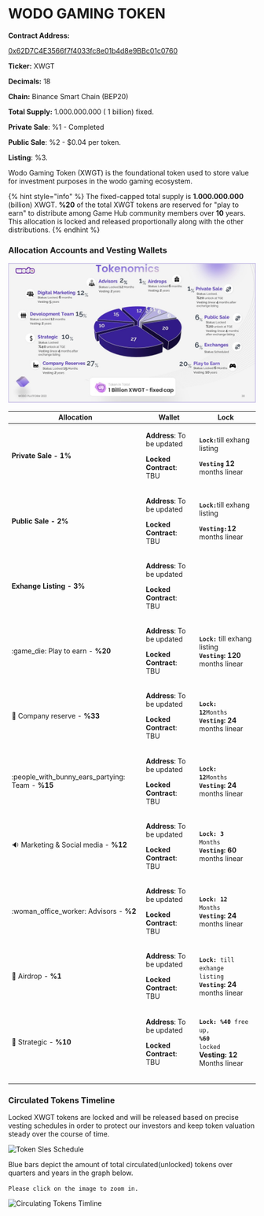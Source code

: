 # WODO GAMING TOKEN

**Contract Address:**&#x20;

[0x62D7C4E3566f7f4033fc8e01b4d8e9BBc01c0760](https://bscscan.com/token/0x62D7C4E3566f7f4033fc8e01b4d8e9BBc01c0760)

**Ticker:** XWGT

**Decimals:** 18

**Chain:** Binance Smart Chain (BEP20)

**Total Supply:** 1.000.000.000 ( 1 billion) fixed.

**Private Sale**: %1 - Completed

**Public Sale**: %2 - $0.04 per token.

**Listing**: %3.

Wodo Gaming Token (XWGT) is the foundational token used to store value for investment purposes in the wodo gaming ecosystem.

{% hint style="info" %}
The fixed-capped total supply is **1.000.000.000** (billion) XWGT. **%20** of the total XWGT tokens are reserved for "play to earn" to distribute among Game Hub community members over **10** years. This allocation is locked and released proportionally along with the other distributions.&#x20;
{% endhint %}

### Allocation Accounts and Vesting Wallets

![](../../.gitbook/assets/Slide26.JPG)

| Allocation                                           | Wallet                                                                                      | Lock                                                                                                                                                                                      |
| ---------------------------------------------------- | ------------------------------------------------------------------------------------------- | ----------------------------------------------------------------------------------------------------------------------------------------------------------------------------------------- |
| **Private Sale - 1%**                                | <p><strong>Address</strong>: To be updated </p><p><strong>Locked Contract</strong>: TBU</p> | <p><strong><code>Lock:</code></strong>till exhang listing</p><p><strong><code>Vesting</code> 12</strong> months linear </p>                                                               |
| **Public Sale - 2%**                                 | <p><strong>Address</strong>: To be updated </p><p><strong>Locked Contract</strong>: TBU</p> | <p><strong><code>Lock:</code></strong>till exhang listing</p><p><strong><code>Vesting:</code>12</strong> months linear </p>                                                               |
| **Exhange Listing - 3%**                             | <p><strong>Address</strong>: To be updated </p><p><strong>Locked Contract</strong>: TBU</p> |                                                                                                                                                                                           |
| :game\_die: Play to earn - **%20**                   | <p><strong>Address</strong>: To be updated </p><p><strong>Locked Contract</strong>: TBU</p> | <p><strong><code>Lock:</code></strong> till exhang listing<br><strong><code>Vesting</code>:</strong> <strong>120</strong> months linear</p>                                               |
| :briefcase: Company reserve - **%33**                | <p><strong>Address</strong>: To be updated </p><p><strong>Locked Contract</strong>: TBU</p> | <p><strong><code>Lock: 12</code></strong><code>Months</code><br><strong><code>Vesting</code>:</strong> <strong>24</strong> months linear</p>                                              |
| :people\_with\_bunny\_ears\_partying: Team - **%15** | <p><strong>Address</strong>: To be updated </p><p><strong>Locked Contract</strong>: TBU</p> | <p><strong><code>Lock: 12</code></strong><code>Months</code><br><strong><code>Vesting</code>:</strong> <strong>24</strong> months linear</p>                                              |
| :sound: Marketing & Social media - **%12**           | <p><strong>Address</strong>: To be updated </p><p><strong>Locked Contract</strong>: TBU</p> | <p><strong><code>Lock: 3</code></strong><code> Months</code><br><strong><code>Vesting</code>:</strong> <strong>60</strong>  months linear</p>                                             |
| :woman\_office\_worker: Advisors - **%2**            | <p><strong>Address</strong>: To be updated </p><p><strong>Locked Contract</strong>: TBU</p> | <p><strong><code>Lock: 12</code></strong><code> Months</code><br><strong><code>Vesting</code>:</strong> <strong>24</strong> months linear</p>                                             |
| :gift: Airdrop - **%1**                              | <p><strong>Address</strong>: To be updated </p><p><strong>Locked Contract</strong>: TBU</p> | <p><strong><code>Lock:</code></strong><code> till exhange listing</code><br><strong><code>Vesting</code>:</strong> <strong>24</strong> months linear</p>                                  |
| :8ball: Strategic - **%10**                          | <p><strong>Address</strong>: To be updated </p><p><strong>Locked Contract</strong>: TBU</p> | <p><strong><code>Lock: %40</code></strong><code> free up, </code><strong><code>%60</code></strong><code> locked</code><br><strong>Vesting:</strong> <strong>12</strong> Months linear</p> |
|                                                      |                                                                                             |                                                                                                                                                                                           |
|                                                      |                                                                                             |                                                                                                                                                                                           |
|                                                      |                                                                                             |                                                                                                                                                                                           |

### Circulated Tokens Timeline

Locked XWGT tokens are locked and will be released based on precise vesting schedules in order to protect our investors and keep token valuation steady over the course of time.&#x20;

![Token Sles Schedule](../../.gitbook/assets/wodo\_token\_timeline.jpg)

Blue bars depict the amount of total circulated(unlocked) tokens over quarters and years in the graph below.&#x20;

`Please click on the image to zoom in.`

![ Circulating Tokens Timline](../../.gitbook/assets/tokenomics\_bar\_chart.png)
